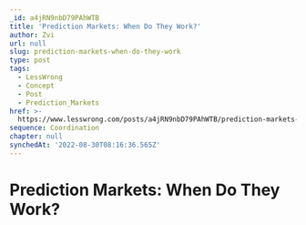 ```yaml
---
_id: a4jRN9nbD79PAhWTB
title: 'Prediction Markets: When Do They Work?'
author: Zvi
url: null
slug: prediction-markets-when-do-they-work
type: post
tags:
  - LessWrong
  - Concept
  - Post
  - Prediction_Markets
href: >-
  https://www.lesswrong.com/posts/a4jRN9nbD79PAhWTB/prediction-markets-when-do-they-work
sequence: Coordination
chapter: null
synchedAt: '2022-08-30T08:16:36.565Z'
---
```


# Prediction Markets: When Do They Work?
